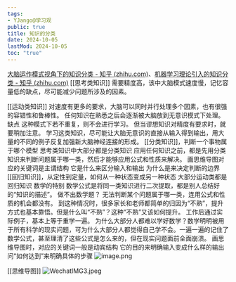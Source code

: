 ```yaml
---
tags:
- YJango@学习观
public: true
title: 知识的分类
date: 2024-10-05
lastMod: 2024-10-05
toc: "true"
---
```


[大脑运作模式视角下的知识分类 - 知乎 (zhihu.com)](https://zhuanlan.zhihu.com/p/50793837)、[机器学习理论引入的知识分类 - 知乎 (zhihu.com)](https://zhuanlan.zhihu.com/p/51009240)
[[思考类知识]]
需要精度高，该中大脑模式速度慢，记忆容量低的缺点，尽可能减少问题所涉及的因素。

[[运动类知识]]
对速度有更多的要求，大脑可以同时并行处理多个因素，也有很强的容错性和鲁棒性。
任何知识在熟悉之后会逐渐被大脑放到无意识模式下处理。
缺点
这种模式下若不重复，则不会进行学习。
但当谬想知识对精度有要求时，就要稍加注意。
学习这类知识，尽可能让大脑无意识的直接从输入得到输出，用大量的不同的例子反复加强新大脑神经连接的形成。
[[分类知识]]，判断一个事物属于哪个模型
思考类知识中大部分都是分类知识
应用任何知识之前，都是先用分类知识来判断问题属于哪一类，然后才能够应用公式和性质来解决。
画思维导图对应的关键词是主谓结构
它是什么来区分输入和输出
为什么是来决定判断的边界
[[回归知识]]，从定性到定量，如何从一种状态变成另一种状态
大部分运动类都是回归知识
数学的特别
数学公式是将同一类知识进行二次提取，都是别人总结好的“知识的描述”。
做不出数学题？
无法判断某个问题属于哪一类，连用公式和性质的机会都没有。
到这种情况时，很多家长和老师都简单的归因为“不熟”，提升方式也基本靠悟。但是什么叫“不熟”？这种“不熟”又该如何提升。
工作后通过实际例子，基本上等于重学一遍。
为什么大部分人都难以学好数学？数学明明被用于所有科学的现实问题，可为什么大部分人都觉得自己学不会。一遍一遍的记住了数学公式，甚至理清了这些公式是怎么来的，但在现实问题面前全面崩溃。
画思维导图时，对应的关键词一般是动宾结构
它的目的来明确输入变成什么样的输出
问“如何达到”来明确具体的步骤
![image.png](/assets/image_1696780789561_0.png)

[[思维导图]]
![WechatIMG3.jpeg](/assets/wechatimg3_1696777946466_0.jpeg)